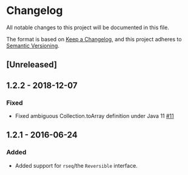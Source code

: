 # Changelog
All notable changes to this project will be documented in this file.

The format is based on [Keep a Changelog](https://keepachangelog.com/en/1.0.0/),
and this project adheres to [Semantic Versioning](https://semver.org/spec/v2.0.0.html).

## [Unreleased]

## 1.2.2 - 2018-12-07

### Fixed

* Fixed ambiguous Collection.toArray definition under Java 11 [#11](https://github.com/clj-commons/ring-buffer/pull/11)

## 1.2.1 - 2016-06-24

### Added

* Added support for `rseq`/the `Reversible` interface.
